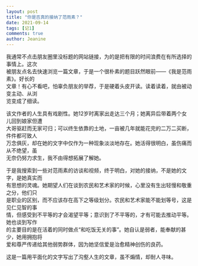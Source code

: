 ```yaml
---
layout: post
title: "你是否真的接纳了范雨素？"
date: 2021-09-14
tags: [记1]
comments: true
author: Jeanine 
---
```

我通常不点击朋友圈里没标题的网站链接，为的是把有限的时间浪费在有所选择的事情上。这次  
被朋友点名去快速浏览一篇文章，于是一个很朴素的题目跃然眼前——《我是范雨素》。好长的  
文章！有心不看吧，怕辜负朋友的举荐，于是硬着头皮开读。读着读着，就由被动变主动、从浏  
览变成了细读。  

该文作者的人生具有戏剧性。她12岁时离家出走达三个月；她离异后带着两个女儿回到娘家但遭  
大哥驱赶而无家可归；可以终生依靠的土地，一亩被几年就能花完的二万二买断，件件都可致人  
万念俱灰，却在她的文字中仅作为一种现象淡淡地存在。她活得很明白，虽伤痛而从不绝望，虽   
无奈仍努力求生，我不由得想拓展了解她。  

于是我搜索到一些对范雨素的访谈和视频，终于明白，对她的接纳，不是她的文字，是她真实而  
有思想的灵魂。她期望人们在谈到农民和艺术家的时候，心里没有生出轻慢和敬重之分，他们只  
是职业的区别，而不应该存在高下之等级划分。农民和艺术家能不能划等号，这是见仁见智的事  
情，但感受到不平等的才会渴望平等；意识到了不平等的，才有可能去推动平等。她也谈到写作  
的主要目的是在活着的同时做点“和吃饭无关的事”。她自认是弱者，能奉献的甚少，她用拥抱将  
爱和尊严传递给其他弱势群体，因为她坚信爱是治愈精神创伤的良药。  

这是一篇用平面化的文字写出了沟壑人生的文章，虽不煽情，却耐人寻味。
